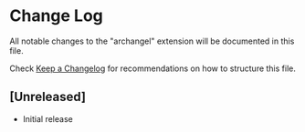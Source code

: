 # Change Log

All notable changes to the "archangel" extension will be documented in this file.

Check [Keep a Changelog](http://keepachangelog.com/) for recommendations on how to structure this file.

## [Unreleased]

- Initial release
